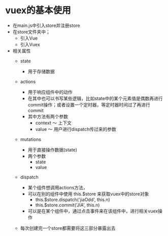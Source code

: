 # vuex的基本使用
- 在main.js中引入store并注册store
- 在store文件夹中；
    - 引入Vue
    - 引入Vuex
- 相关属性
    - state
        - 用于存储数据
    - actions
        - 用于响应组件中的动作
        - 在其中也可以书写某些逻辑，比如state中的某个元素值是偶数再进行commit操作；或者设置一个定时器，等定时器时间过了再进行commit
        - 其中方法有两个参数
            - context ～ 上下文
            - value ～ 用户进行dispatch传过来的参数
    - mutations 
        - 用于直接操作数据(state)
        - 两个参数
            - state
            - value
    - dispatch
        - 某个组件想调用actions方法，
        - 可以在别的组件中使用 this.$store 来获取vuex中的store对象
            - this.$store.dispatch('jiaOdd', this.n)
            - this.$store.commit('JIA', this.n)
        - 可以是在某个组件中，通过点击事件来在该组件中，进行相关vuex操作

    - 每次创建完一个store都需要将这三部分暴露出去
